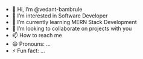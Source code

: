 - 👋 Hi, I’m @vedant-bambrule
- 👀 I’m interested in Software Developer 
- 🌱 I’m currently learning MERN Stack Development
- 💞️ I’m looking to collaborate on projects with you
- 📫 How to reach me 
- 😄 Pronouns: ...
- ⚡ Fun fact: ...

<!---
vedant-bambrule/vedant-bambrule is a ✨ special ✨ repository because its `README.md` (this file) appears on your GitHub profile.
You can click the Preview link to take a look at your changes.
--->
